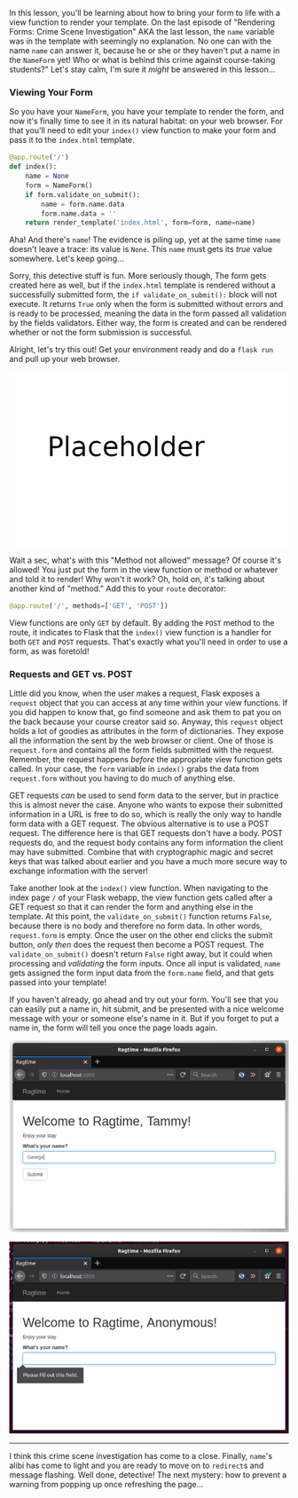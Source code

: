 In this lesson, you'll be learning about how to bring your form to life with a view function to render your template. On the last episode of "Rendering Forms: Crime Scene Investigation" AKA the last lesson, the `name` variable was in the template with seemingly no explanation. No one can with the name `name` can answer it, because he or she or they haven't put a name in the `NameForm` yet! Who or what is behind this crime against course-taking students?" Let's stay calm, I'm sure it *might* be answered in this lesson...

### Viewing Your Form

So you have your `NameForm`, you have your template to render the form, and now it's finally time to see it in its natural habitat: on your web browser. For that you'll need to edit your `index()` view function to make your form and pass it to the `index.html` template.

```python
@app.route('/')
def index():
    name = None
    form = NameForm()
    if form.validate_on_submit():
        name = form.name.data
        form.name.data = ''
    return render_template('index.html', form=form, name=name)
```

Aha! And there's `name`! The evidence is piling up, yet at the same time `name` doesn't leave a trace: its value is `None`. This `name` must gets its *true* value somewhere. Let's keep going...

Sorry, this detective stuff is fun. More seriously though, The form gets created here as well, but if the `index.html` template is rendered without a successfully submitted form, the `if validate_on_submit():` block will not execute. It returns `True` only when the form is submitted without errors and is ready to be processed, meaning the data in the form passed all validation by the fields validators. Either way, the form is created and can be rendered whether or not the form submission is successful.

Alright, let's try this out! Get your environment ready and do a `flask run` and pull up your web browser.

![](../images/placeholder.png)

[//]: # (Or I could not add this "Method not allowed" stuff and have the students figure it out for themselves if they run into it...)

Wait a sec, what's with this "Method not allowed" message? Of course it's allowed! You just put the form in the view function or method or whatever and told it to render! Why won't it work? Oh, hold on, it's talking about another kind of "method." Add this to your `route` decorator:

```python
@app.route('/', methods=['GET', 'POST'])
```

View functions are only `GET` by default. By adding the `POST` method to the route, it indicates to Flask that the `index()` view function is a handler for both `GET` and `POST` requests. That's exactly what you'll need in order to use a form, as was foretold!

### Requests and GET vs. POST

[//]: # (I realized covering requests earlier might be better, but still conflicted because I'm trying not to write a novel before getting to the actual coding. Don't wanna bore the students)

Little did you know, when the user makes a request, Flask exposes a `request` object that you can access at any time within your view functions. If you did happen to know that, go find someone and ask them to pat you on the back because your course creator said so. Anyway, this `request` object holds a lot of goodies as attributes in the form of dictionaries. They expose all the information the sent by the web browser or client. One of those is `request.form` and contains all the form fields submitted with the request. Remember, the request happens *before* the appropriate view function gets called. In your case, the `form` variable in `index()` grabs the data from `request.form` without you having to do much of anything else.

GET requests *can* be used to send form data to the server, but in practice this is almost never the case. Anyone who wants to expose their submitted information in a URL is free to do so, which is really the only way to handle form data with a GET request. The obvious alternative is to use a POST request. The difference here is that GET requests don't have a body. POST requests do, and the request body contains any form information the client may have submitted. Combine that with cryptographic magic and secret keys that was talked about earlier and you have a much more secure way to exchange information with the server!

Take another look at the `index()` view function. When navigating to the index page `/` of your Flask webapp, the view function gets called after a GET request so that it can render the form and anything else in the template. At this point, the `validate_on_submit()` function returns `False`, because there is no body and therefore no form data. In other words, `request.form` is empty. Once the user on the other end clicks the submit button, *only then* does the request then become a POST request. The `validate_on_submit()` doesn't return `False` right away, but it could when processing and *validating* the form inputs. Once all input is validated, `name` gets assigned the form input data from the `form.name` field, and that gets passed into your template!


If you haven't already, go ahead and try out your form. You'll see that you can easily put a name in, hit submit, and be presented with a nice welcome message with your or someone else's name in it. But if you forget to put a name in, the form will tell you once the page loads again.

![showing name that was submitted now shows up](../images/get_and_post1.png)

![form data missing and popup message displayed](../images/get_and_post2.png)
___
I think this crime scene investigation has come to a close. Finally, `name`'s alibi has come to light and you are ready to move on to `redirect`s and message flashing. Well done, detective! The next mystery: how to prevent a warning from popping up once refreshing the page...
